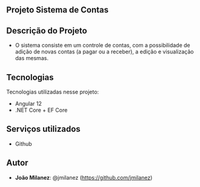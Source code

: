 ## Projeto Sistema de Contas
 
## Descrição do Projeto
 
* O sistema consiste em um controle de contas, com a possibilidade de adição de novas contas (a pagar ou a receber), a edição e visualização das mesmas.

 
## Tecnologias 
 
Tecnologias utilizadas nesse projeto:
 
* Angular 12
* .NET Core + EF Core 
 
## Serviços utilizados
 
* Github
 
## Autor
 
* **João Milanez**: @jmilanez (https://github.com/jmilanez)

